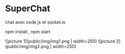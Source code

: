 # SuperChat
chat avec node js et socket.io

npm install ,
npm start

![picture 1](public/img/img1.png | width=250)
![picture 2](public/img/img2.png | width=250)